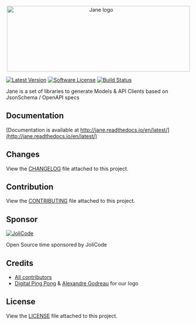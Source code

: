 <p align="center">
    <img width="500" height="180" src="https://raw.githubusercontent.com/janephp/janephp/next/identity/logo_jane_full@4x.png" alt="Jane logo" />
</p>

[![Latest Version](https://img.shields.io/github/release/janephp/janephp.svg?style=flat-square)](https://github.com/janephp/janephp/releases)
[![Software License](https://img.shields.io/badge/license-MIT-brightgreen.svg?style=flat-square)](LICENSE)
[![Build Status](https://img.shields.io/travis/janephp/janephp.svg?style=flat-square)](https://travis-ci.org/janephp/janephp)

Jane is a set of libraries to generate Models & API Clients based on JsonSchema / OpenAPI specs

## Documentation

[Documentation is available at http://jane.readthedocs.io/en/latest/](http://jane.readthedocs.io/en/latest/)

## Changes

View the [CHANGELOG](CHANGELOG.md) file attached to this project.

## Contribution

View the [CONTRIBUTING](CONTRIBUTING.md) file attached to this project.

## Sponsor

[![JoliCode](https://jolicode.com/images/logo.svg)](https://jolicode.com)

Open Source time sponsored by JoliCode

## Credits

* [All contributors](https://github.com/janephp/jane/graphs/contributors)
* [Digital Ping Pong](https://digitalpingpong.com/) & [Alexandre Godreau](https://www.instagram.com/coucou.alex/) for our logo

## License

View the [LICENSE](LICENSE) file attached to this project.
